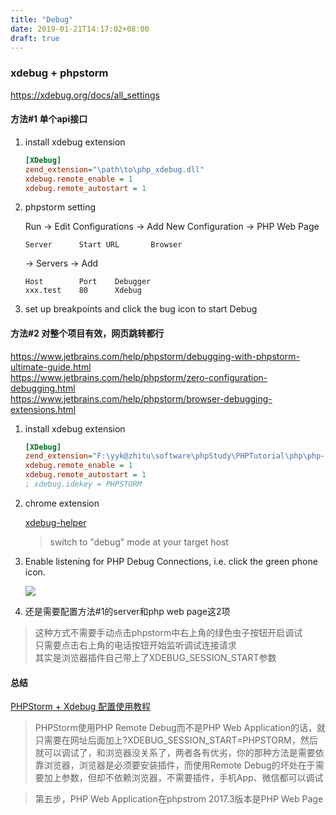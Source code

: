 ```yaml
---
title: "Debug"
date: 2019-01-21T14:17:02+08:00
draft: true
---
```



### xdebug + phpstorm

https://xdebug.org/docs/all_settings

#### 方法#1 单个api接口

1. install xdebug extension

	```ini
	[XDebug]
	zend_extension="\path\to\php_xdebug.dll"
	xdebug.remote_enable = 1
	xdebug.remote_autostart = 1
	```
2. phpstorm setting

	Run -> Edit Configurations -> Add New Configuration -> PHP Web Page
	
	```
	Server		Start URL		Browser
	```
	
	-> Servers -> Add

	```
	Host 		Port 	Debugger
	xxx.test 	80 		Xdebug
	```

3. set up breakpoints and click the bug icon to start Debug

#### 方法#2 对整个项目有效，网页跳转都行

https://www.jetbrains.com/help/phpstorm/debugging-with-phpstorm-ultimate-guide.html  
https://www.jetbrains.com/help/phpstorm/zero-configuration-debugging.html  
https://www.jetbrains.com/help/phpstorm/browser-debugging-extensions.html

1. install xdebug extension

	```ini
	[XDebug]
	zend_extension="F:\yyk@zhitu\software\phpStudy\PHPTutorial\php\php-5.6.27-nts\ext\php_xdebug-2.5.5-5.6-vc11-nts.dll"
	xdebug.remote_enable = 1
	xdebug.remote_autostart = 1
	; xdebug.idekey = PHPSTORM
	```

2. chrome extension

	[xdebug-helper](https://chrome.google.com/webstore/detail/xdebug-helper/eadndfjplgieldjbigjakmdgkmoaaaoc/related?hl=en-US)

	> switch to "debug" mode at your target host

3. Enable listening for PHP Debug Connections, i.e. click the green phone icon.

	![](http://qiniu.xingtan.xyz/settings-php-debug.png)

4. 还是需要配置方法#1的server和php web page这2项

> 这种方式不需要手动点击phpstorm中右上角的绿色虫子按钮开启调试  
> 只需要点击右上角的电话按钮开始监听调试连接请求  
> 其实是浏览器插件自己带上了XDEBUG_SESSION_START参数

#### 总结

[PHPStorm + Xdebug 配置使用教程](https://segmentfault.com/a/1190000011907425)

> PHPStorm使用PHP Remote Debug而不是PHP Web Application的话，就只需要在网址后面加上?XDEBUG_SESSION_START=PHPSTORM，然后就可以调试了，和浏览器没关系了，两者各有优劣，你的那种方法是需要依靠浏览器，浏览器是必须要安装插件，而使用Remote Debug的坏处在于需要加上参数，但却不依赖浏览器，不需要插件，手机App、微信都可以调试

> 第五步，PHP Web Application在phpstrom 2017.3版本是PHP Web Page